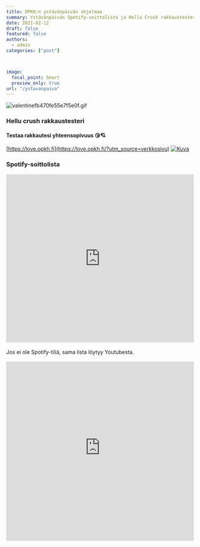 ```yaml
---
title: OPKH:n ystävänpäivän ohjelmaa
summary: Ystävänpäivän Spotify-soittolista ja Hellu Crush rakkaustesteri!
date: 2021-02-12
draft: false
featured: false
authors:
  - admin
categories: ["post"]



image:
  focal_point: Smart
  preview_only: true
url: "/ystavanpaiva"
---
```

![valentinefb470fe55e7f5e0f.gif](https://s2.gifyu.com/images/valentinefb470fe55e7f5e0f.gif)

### Hellu crush rakkaustesteri

#### Testaa rakkautesi yhteensopivuus 😘💘

[https://love.opkh.fi](https://love.opkh.fi/?utm_source=verkkosivu)
[![Kuva](crush.webp)](https://love.opkh.fi/?utm_source=verkkosivukuva)
<br>

### Spotify-soittolista

<iframe src="https://open.spotify.com/embed/playlist/26aDxWQeu2p9zw3buJDOim" width="100%" height="450" frameborder="0" allowtransparency="true" allow="encrypted-media"></iframe>
<br></br>
Jos ei ole Spotify-tiliä, sama lista löytyy Youtubesta.
<br></br>
<iframe width="100%" height="480" src="https://www.youtube-nocookie.com/embed/videoseries?list=PLvhxoHMqrQtP4uJ8a5UmpjW2XRRxCmoDJ" frameborder="0" allow="autoplay; encrypted-media" allowfullscreen></iframe>
